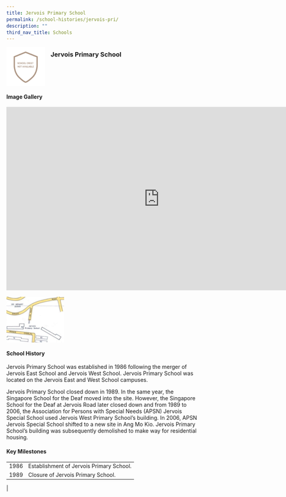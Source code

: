 ```yaml
---
title: Jervois Primary School
permalink: /school-histories/jervois-pri/
description: ""
third_nav_title: Schools
---
```

<img align="left" style="width:20%;margin-right:15px;" src="/images/jervoispri1.png">

### **Jervois Primary School**

<br clear="left">

#### **Image Gallery**
<iframe src="https://docs.google.com/presentation/d/e/2PACX-1vR93dl54qBDxVIdVzaUwU39b1ekAxSkjczD_p_IYeI5jJk2TIZBv3sIGJStwDujoyihkZc-yKixu1Ju/embed?start=false&amp;loop=true&amp;delayms=5000" frameborder="0" width="800" height="479" allowfullscreen="true"></iframe>

<p><a href="/images/jervoispri2.jpg">  
<img align="left" style="width:30%;margin-right:15px;" src="/images/jervoispri2.jpg">
</a></p>

<br clear="left">

#### **School History**
Jervois Primary School was established in 1986 following the merger of Jervois East School and Jervois West School. Jervois Primary School was located on the Jervois East and West School campuses.  
  
Jervois Primary School closed down in 1989. In the same year, the Singapore School for the Deaf moved into the site. However, the Singapore School for the Deaf at Jervois Road later closed down and from 1989 to 2006, the Association for Persons with Special Needs (APSN) Jervois Special School used Jervois West Primary School’s building. In 2006, APSN Jervois Special School shifted to a new site in Ang Mo Kio. Jervois Primary School’s building was subsequently demolished to make way for residential housing.

#### **Key Milestones**

|  |  |
|:---:|---|
| 1986 | Establishment of Jervois Primary School. |
| 1989 | Closure of Jervois Primary School. |
|